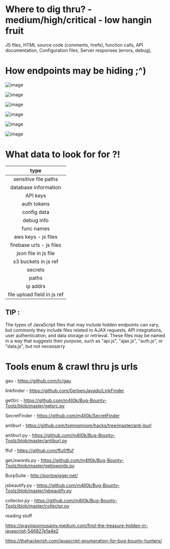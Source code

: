 # Where to dig thru? - medium/high/critical - low hangin fruit 
JS files, HTML source code (comments, hrefs), function calls, API documentation, Configuration files, Server responses (errors, debug), 

# How endpoints may be hiding ;^)

![image](https://github.com/ex16x41/bugbounty/assets/44981946/e10c0188-5af3-484e-b953-b5fee7cd0b72)

![image](https://github.com/ex16x41/bugbounty/assets/44981946/77462f2f-a5ba-4a1e-921a-265bbd605080)

![image](https://github.com/ex16x41/bugbounty/assets/44981946/948f1aee-3a68-41bd-b32a-05919b8b19d2)

![image](https://github.com/ex16x41/bugbounty/assets/44981946/d8a27130-eb3e-4668-b215-19d56de98336)

![image](https://github.com/ex16x41/bugbounty/assets/44981946/cd452fdd-b069-4f05-a366-82155c8b295a)

![image](https://github.com/ex16x41/bugbounty/assets/44981946/6c0a0a61-f853-4800-b8a3-c645332ee09d)

# What data to look for for ?!

| type |
|:---:|
| sensitive file paths |
|database information| 
|API keys| 
|auth tokens| 
|config data| 
|debug info| 
|func names| 
|aws keys - js files|
|firebase urls - js files |
| json file in js file|
|s3 buckets in js ref| 
|secrets| 
|paths|
|ip addrs| 
|file upload field in js ref|

## TIP :

The types of JavaScript files that may include hidden endpoints can vary, but commonly they include files related to AJAX requests, API integrations, user authentication, and data storage or retrieval. These files may be named in a way that suggests their purpose, such as "api.js", "ajax.js", "auth.js", or "data.js", but not necessarry


# Tools enum & crawl thru js urls

gau - https://github.com/lc/gau

linkfinder - https://github.com/GerbenJavado/LinkFinder

getSrc - https://github.com/m4ll0k/Bug-Bounty-Toolz/blob/master/getsrc.py

SecretFinder - https://github.com/m4ll0k/SecretFinder

antiburl - https://github.com/tomnomnom/hacks/tree/master/anti-burl

antiburl.py - https://github.com/m4ll0k/Bug-Bounty-Toolz/blob/master/antiburl.py

ffuf - https://github.com/ffuf/ffuf

getJswords.py - https://github.com/m4ll0k/Bug-Bounty-Toolz/blob/master/getjswords.py

BurpSuite - http://portswigger.net/

jsbeautify.py - https://github.com/m4ll0k/Bug-Bounty-Toolz/blob/master/jsbeautify.py

collector.py - https://github.com/m4ll0k/Bug-Bounty-Toolz/blob/master/collector.py





reading stuff 

https://pravinponnusamy.medium.com/find-the-treasure-hidden-in-javascript-546827e1a4e2 

https://thehackerish.com/javascript-enumeration-for-bug-bounty-hunters/
